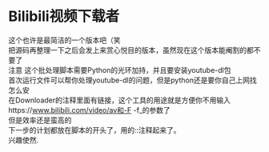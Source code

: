 # Bilibili视频下载者
这个也许是最简洁的一个版本吧（笑<br>
把源码再整理一下之后会发上来赏心悦目的版本，虽然现在这个版本能阉割的都不要了<br>
		注意
这个批处理脚本需要Python的光环加持，并且要安装youtube-dl包<br>
首次运行文件可以帮你处理youtube-dl的问题，但是python还是要你自己上网找怎么安<br>
在Downloader的注释里面有链接，这个工具的用途就是方便你不用输入https://www.bilibili.com/video/av和-F -f_的参数了<br>
但是效率还是蛮高的<br>
下一步的计划都放在脚本的开头了，用的::注释起来了。<br>
兴趣使然.<br>
